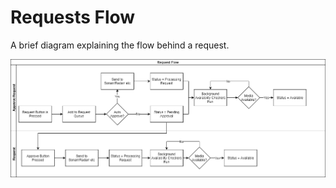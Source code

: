 # Requests Flow

A brief diagram explaining the flow behind a request.

![Request Flow](../assets/images/embeds/request_flow.png)
